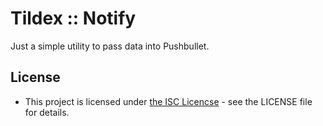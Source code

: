 Tildex :: Notify
================

Just a simple utility to pass data into Pushbullet.

## License
* This project is licensed under [the ISC Licencse](https://github.com/tildecross/tildex-notify/blob/master/LICENSE) - see the LICENSE file for details.
